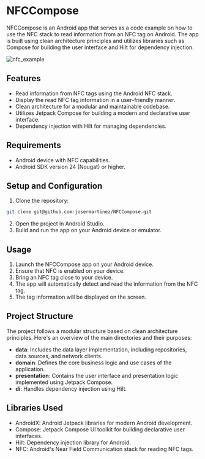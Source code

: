 # NFCCompose

NFCCompose is an Android app that serves as a code example on how to use the NFC stack to read information from an NFC tag on Android. The app is built using clean architecture principles and utilizes libraries such as Compose for building the user interface and Hilt for dependency injection.

![nfc_example](screenshots/nfc.gif)

## Features
- Read information from NFC tags using the Android NFC stack.
- Display the read NFC tag information in a user-friendly manner.
- Clean architecture for a modular and maintainable codebase.
- Utilizes Jetpack Compose for building a modern and declarative user interface.
- Dependency injection with Hilt for managing dependencies.

## Requirements
- Android device with NFC capabilities.
- Android SDK version 24 (Nougat) or higher.

## Setup and Configuration

1. Clone the repository:
```bash
git clone git@github.com:josermartinez/NFCCompose.git
```

2. Open the project in Android Studio.
3. Build and run the app on your Android device or emulator.

## Usage
1. Launch the NFCCompose app on your Android device. 
2. Ensure that NFC is enabled on your device. 
3. Bring an NFC tag close to your device. 
4. The app will automatically detect and read the information from the NFC tag. 
5. The tag information will be displayed on the screen.

## Project Structure
The project follows a modular structure based on clean architecture principles. Here's an overview of the main directories and their purposes:

- **data**: Includes the data layer implementation, including repositories, data sources, and network clients.
- **domain**: Defines the core business logic and use cases of the application.
- **presentation**: Contains the user interface and presentation logic implemented using Jetpack Compose.
- **di**: Handles dependency injection using Hilt.

## Libraries Used
- AndroidX: Android Jetpack libraries for modern Android development.
- Compose: Jetpack Compose UI toolkit for building declarative user interfaces.
- Hilt: Dependency injection library for Android.
- NFC: Android's Near Field Communication stack for reading NFC tags.